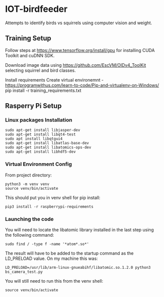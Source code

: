 # IOT-birdfeeder
Attempts to identify birds vs squirrels using computer vision and weight.

## Training Setup
Follow steps at https://www.tensorflow.org/install/gpu for installing CUDA Toolkit and cuDNN SDK.

Download image data using https://github.com/EscVM/OIDv4_ToolKit selecting squirrel and bird classes.

Install requirements
Create virtual environemnt - https://programwithus.com/learn-to-code/Pip-and-virtualenv-on-Windows/
pip install -r training_requirements.txt

## Rasperry Pi Setup

### Linux packages Installation
```
sudo apt-get install libjasper-dev  
sudo apt-get install libqt4-test  
sudo apt install libqtgui4  
sudo apt-get install libatlas-base-dev  
sudo apt-get install libatomics-ops-dev  
sudo apt-get install libhdf5-dev  
```

### Virtual Environment Config
From project directory:  
```
python3 -m venv venv  
source venv/bin/activate  
```
This should put you in venv shell for pip install:  
```
pip3 install -r raspberrypi-requirements  
```

### Launching the code
You will need to locate the libatomic library installed in the last step using the following command:  
```
sudo find / -type f -name '*atom*.so*'  
```
The result will have to be added to the startup command as the LD_PRELOAD value. On my machine this was:  
```
LD_PRELOAD=/usr/lib/arm-linux-gnueabihf/libatomic.so.1.2.0 python3 bs_camera_test.py  
```
You will still need to run this from the venv shell: 
```
source venv/bin/activate  
```
